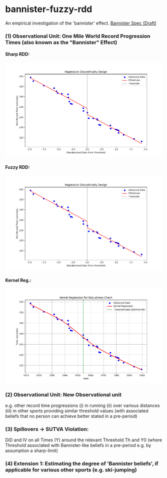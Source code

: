 # bannister-fuzzy-rdd
An empirical investigation of the 'bannister' effect.
[Bannister Spec (Draft)](https://felixreichel.com/bannister_spec.pdf)



### (1) Observational Unit: One Mile World Record Progression Times (also known as the "Bannister" Effect)

#### Sharp RDD:

![Image](bannister/simp_rdd2_plot)


#### Fuzzy RDD:

![Image](bannister/simp_rdd2_plot)


#### Kernel Reg.:

![Image](bannister/kernel_reg)

### (2) Observational Unit: New Observational unit

e.g. other record time progressions (i) in running (ii) over various distances (iii) in other sports providing similar threshold values (with associated beliefs that no person can achieve better stated in a pre-period)

### (3) Spillovers -> SUTVA Violation:
 DiD and IV on all Times (Y) around the relevant Threshold Th and Y0 (where Threshold associated with Bannister-like beliefs in a pre-period e.g. by assumption a sharp-limit)


 ### (4) Extension 1: Estimating the degree of 'Bannister beliefs', if applicable for various other sports (e.g. ski-jumping)
